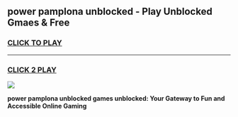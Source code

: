 
## power pamplona unblocked - Play Unblocked Gmaes & Free
<h3>
<a href="https://news.freeplayer.one?title=power_pamplona_unblocked&ref=16F">CLICK TO PLAY</a></h3>
<hr>

<h3>
<a href="https://news.freeplayer.one?title=power_pamplona_unblocked&ref=16F">CLICK 2 PLAY</a>
  
</h3>

<a href="https://news.freeplayer.one?title=power_pamplona_unblocked&ref=16F/"><img src="https://clearcache.store/games.png"></a>


**power pamplona unblocked games unblocked: Your Gateway to Fun and Accessible Online Gaming**
